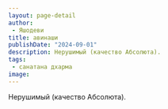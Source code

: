 ```yaml
---
layout: page-detail
author:
 - Яшодеви
title: авинаши
publishDate: "2024-09-01"
description: Нерушимый (качество Абсолюта).
tags:
 - санатана дхарма
image: 
---
```


Нерушимый (качество Абсолюта).

